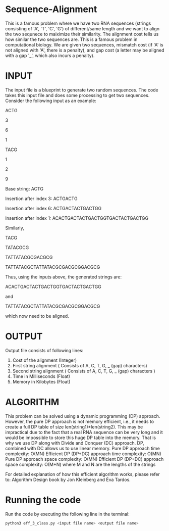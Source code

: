 # Sequence-Alignment
This is a famous problem where we have two RNA sequences (strings consisting of 'A', 'T', 'C', 'G') of different/same length and we want to align the two sequnece to maiximize their similarity. The alignment cost tells us how similar the two sequences are. This is a famous problem in computational biology. We are given two sequences, mismatch cost (if 'A' is not aligned with 'A', there is a penalty), and gap cost (a letter may be aligned with a gap '_', which also incurs a penalty).

# INPUT
The input file is a blueprint to generate two random sequences. The code takes this input file and does some processing to get two sequences. Consider the following input as an example:

ACTG

3

6

1 

TACG 

1

2

9

Base string: ACTG

Insertion after index 3: ACTGACTG

Insertion after index 6: ACTGACTACTGACTGG

Insertion after index 1: ACACTGACTACTGACTGGTGACTACTGACTGG

Similarly,

TACG

TATACGCG

TATTATACGCGACGCG 

TATTATACGCTATTATACGCGACGCGGACGCG

Thus, using the inputs above, the generated strings are:

ACACTGACTACTGACTGGTGACTACTGACTGG 

and 

TATTATACGCTATTATACGCGACGCGGACGCG 

which now need to be aligned.

# OUTPUT
Output file consists of following lines:
1. Cost of the alignment (Integer)
2. First string alignment ( Consists of A, C, T, G, _ (gap) characters)
3. Second string alignment ( Consists of A, C, T, G, _ (gap) characters )
4. Time in Milliseconds (Float)
5. Memory in Kilobytes (Float)

# ALGORITHM
This problem can be solved using a dynamic programming (DP) approach. However, the pure DP approach is not memory efficient, i.e., it needs to create a full DP table of size len(string1)*len(string2). This may be impractical due to the fact that a real RNA sequence can be very long and it would be impossible to store this huge DP table into the memory.
That is why we use DP along with Divide and Conquer (DC) approach. DP, combined with DC allows us to use linear memory.
Pure DP approach time complexity: O(MN)
Efficient DP (DP+DC) approach time complexity: O(MN)
Pure DP approach space complexity: O(MN)
Efficient DP (DP+DC) approach space complexity: O(M+N)
where M and N are the lengths of the strings

For detailed explanation of how this efficient algorithm works, please refer to: Algorithm Design book by Jon Kleinberg and Éva Tardos.

# Running the code

Run the code by executing the following line in the terminal:

```sh
python3 eff_3_class.py <input file name> <output file name>
